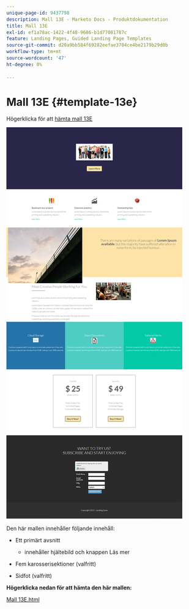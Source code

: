 ```yaml
---
unique-page-id: 9437798
description: Mall 13E - Marketo Docs - Produktdokumentation
title: Mall 13E
exl-id: ef1a78ac-1422-4f48-9686-b1d77081787c
feature: Landing Pages, Guided Landing Page Templates
source-git-commit: d20a9bb584f69282eefae3704ce4be2179b29d0b
workflow-type: tm+mt
source-wordcount: '47'
ht-degree: 0%

---
```


# Mall 13E {#template-13e}

Högerklicka för att [hämta mall 13E](https://experienceleague.adobe.com/landing/marketo/lp-templates/template-13e.html?lang=sv-SE)

![](assets/image2015-8-11-14-3a33-3a18.png)

Den här mallen innehåller följande innehåll:

* Ett primärt avsnitt

   * innehåller hjältebild och knappen Läs mer

* Fem karosserisektioner (valfritt)
* Sidfot (valfritt)

**Högerklicka nedan för att hämta den här mallen:**

[Mall 13E.html](https://experienceleague.adobe.com/landing/marketo/lp-templates/template-13e.html?lang=sv-SE)
